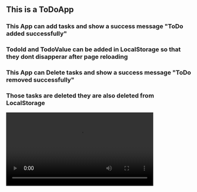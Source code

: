 <h2>This is a ToDoApp</h2>
<h3>This App can add tasks and show a success message "ToDo added successfully"</h3>
<h3>TodoId and TodoValue can be  added in LocalStorage so that they dont disapperar after page reloading </h3>
<h3>This App can Delete tasks and show a success message "ToDo removed successfully" </h3>
<h3>Those tasks are deleted they are also deleted from LocalStorage </h3>
<video controls width="400">
  <source src=""C:\Users\My System\Downloads\Untitled_Project_V1.mp4"" type="video/mp4">
  Your browser does not support the video tag.
</video>



